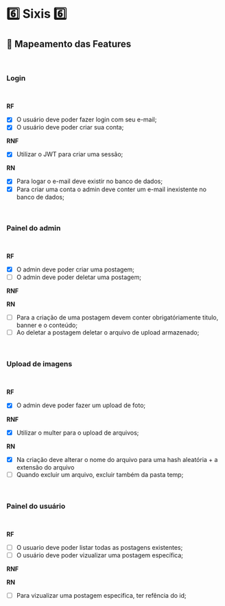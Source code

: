 # :six: Sixis :six:

## :memo: Mapeamento das Features

<br>

### Login

<br>

**RF**

-   [x] O usuário deve poder fazer login com seu e-mail;
-   [x] O usuário deve poder criar sua conta;

**RNF**

-   [x] Utilizar o JWT para criar uma sessão;

**RN**

-   [x] Para logar o e-mail deve existir no banco de dados;
-   [x] Para criar uma conta o admin deve conter um e-mail inexistente no banco de dados;

<br>

### Painel do admin

<br>

**RF**

-   [x] O admin deve poder criar uma postagem;
-   [ ] O admin deve poder deletar uma postagem;

**RNF**

**RN**

-   [ ] Para a criação de uma postagem devem conter obrigatóriamente titulo, banner e o conteúdo;
-   [ ] Ao deletar a postagem deletar o arquivo de upload armazenado;

<br>

### Upload de imagens

<br>

**RF**

-   [x] O admin deve poder fazer um upload de foto;

**RNF**

-   [x] Utilizar o multer para o upload de arquivos;

**RN**

-   [x] Na criação deve alterar o nome do arquivo para uma hash aleatória + a extensão do arquivo
-   [ ] Quando excluir um arquivo, excluir também da pasta temp;

<br>

### Painel do usuário

<br>

**RF**

-   [ ] O usuario deve poder listar todas as postagens existentes;
-   [ ] O usuário deve poder vizualizar uma postagem específica;

**RNF**

**RN**

-   [ ] Para vizualizar uma postagem especifica, ter refência do id;
